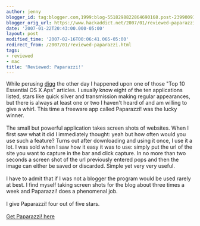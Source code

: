 ```yaml
---
author: jenny
blogger_id: tag:blogger.com,1999:blog-5518298822864690168.post-2399009116847589791
blogger_orig_url: https://www.hackaddict.net/2007/01/reviewed-paparazzi.html
date: '2007-01-22T20:43:00.000-05:00'
layout: post
modified_time: '2007-02-16T00:06:41.065-05:00'
redirect_from: /2007/01/reviewed-paparazzi.html
tags:
- reviewed
- mac
title: 'Reviewed: Paparazzi!'
---
```


While perusing <a href="http://www.digg.com">digg</a> the other day I happened upon one of those "Top 10 Essential OS X Aps" articles.  I usually know eight of the ten applications listed, stars like quick silver and transmission making regular appearances, but there is always at least one or two I haven't heard of and am willing to give a whirl.  This time a freeware app called Paparazzi! was the lucky winner.  <br /><br />The small but powerful application takes screen shots of websites.  When I first saw what it did I immediately thought: yeah but how often would you use such a feature?  Turns out after downloading and using it once, I use it a lot.  I was sold when I saw how it easy it was to use: simply put the url of the site you want to capture in the bar and click capture.  In no more than two seconds a screen shot of the url previously entered pops and then the image can either be saved or discarded.  Simple yet very very useful.  <br /><br />I have to admit that if I was not a blogger the program would be used rarely at best.  I find myself taking screen shots for the blog about three times a week and Paparazzi! does a phenomenal job.<br /><br />I give Paparazzi! four out of five stars.<br /><br /><a href="http://www.derailer.org/paparazzi/">Get Paparazzi! here</a>